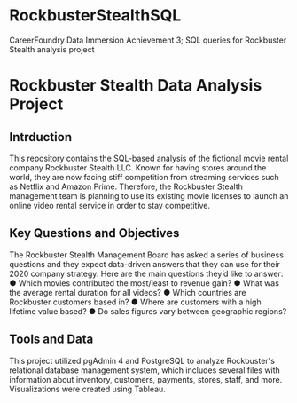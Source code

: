 # RockbusterStealthSQL
CareerFoundry Data Immersion Achievement 3; SQL queries for Rockbuster Stealth analysis project

# Rockbuster Stealth Data Analysis Project

## Intrduction
This repository contains the SQL-based analysis of the fictional movie rental company Rockbuster Stealth LLC. Known for having stores around the world, they are now  facing stiff competition from streaming services such as Netflix and Amazon Prime. Therefore, the Rockbuster Stealth management team is planning to use its existing movie licenses to
launch an online video rental service in order to stay competitive.

## Key Questions and Objectives
The Rockbuster Stealth Management Board has asked a series of business questions and
they expect data-driven answers that they can use for their 2020 company strategy. Here are
the main questions they’d like to answer:
● Which movies contributed the most/least to revenue gain?
● What was the average rental duration for all videos?
● Which countries are Rockbuster customers based in?
● Where are customers with a high lifetime value based?
● Do sales figures vary between geographic regions?

## Tools and Data
This project utilized pgAdmin 4 and PostgreSQL to analyze Rockbuster's relational database management system, which includes several files with information about inventory, customers, payments, stores, staff, and more. Visualizations were created using Tableau.

